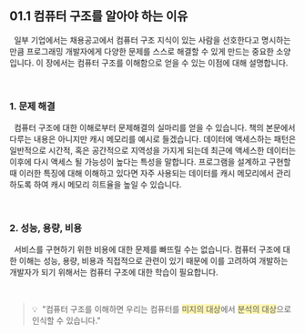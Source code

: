 ## 01.1 컴퓨터 구조를 알아야 하는 이유

&nbsp;&nbsp;일부 기업에서는 채용공고에서 컴퓨터 구조 지식이 있는 사람을 선호한다고 명시하는 만큼 프로그래밍 개발자에게 다양한 문제를 스스로 해결할 수 있게 만드는 중요한 소양입니다. 이 장에서는 컴퓨터 구조를 이해함으로 얻을 수 있는 이점에 대해 설명합니다.

<br />

### 1. 문제 해결

&nbsp;&nbsp;컴퓨터 구조에 대한 이해로부터 문제해결의 실마리를 얻을 수 있습니다. 책의 본문에서 다루는 내용은 아니지만 캐시 메모리를 예시로 들겠습니다. 데이터에 액세스하는 패턴은 일반적으로 시간적, 혹은 공간적으로 지역성을 가지게 되는데 최근에 액세스한 데이터는 이후에 다시 액세스 될 가능성이 높다는 특성을 말합니다. 프로그램을 설계하고 구현할 때 이러한 특징에 대해 이해하고 있다면 자주 사용되는 데이터를 캐시 메모리에서 관리하도록 하여 캐시 메모리 히트율을 높일 수 있습니다.

<br>

### 2. 성능, 용량, 비용

&nbsp;&nbsp;서비스를 구현하기 위한 비용에 대한 문제를 빠뜨릴 수는 없습니다. 컴퓨터 구조에 대한 이해는 성능, 용량, 비용과 직접적으로 관련이 있기 때문에 이를 고려하여 개발하는 개발자가 되기 위해서는 컴퓨터 구조에 대한 학습이 필요합니다.

<br>

> 💡&nbsp; "컴퓨터 구조를 이해하면 우리는 컴퓨터를 <span style="background-color:#fff5b1">미지의 대상</span>에서 <span style="background-color:#fff5b1">분석의 대상</span>으로 인식할 수 있습니다."

<br>
